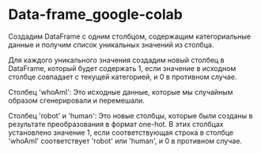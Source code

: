 # Data-frame_google-colab

Создадим DataFrame с одним столбцом, содержащим категориальные данные и получим список уникальных значений из столбца.

Для каждого уникального значения создадим новый столбец в DataFrame, который будет содержать 1, если значение в исходном столбце совпадает с текущей категорией, и 0 в противном случае.

Столбец 'whoAmI': Это исходные данные, которые мы случайным образом сгенерировали и перемешали.

Столбец 'robot' и 'human': Это новые столбцы, которые были созданы в результате преобразования в формат one-hot. В этих столбцах установлено значение 1, если соответствующая строка в столбце 'whoAmI' соответствует 'robot' или 'human', и 0 в противном случае.




